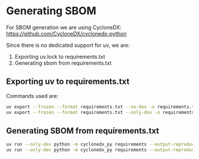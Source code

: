 # Generating SBOM

For SBOM generation we are using CycloneDX:
https://github.com/CycloneDX/cyclonedx-python

Since there is no dedicated support for uv, we are:
1. Exporting uv.lock to requirements.txt
2. Generating sbom from requirements.txt

## Exporting uv to requirements.txt

Commands used are:
```bash
uv export --frozen --format requirements.txt --no-dev -o requirements.txt
uv export --frozen --format requirements.txt --only-dev -o requirements-dev.txt
```

## Generating SBOM from requirements.txt

```bash
uv run --only-dev python -m cyclonedx_py requirements --output-reproducible requirements.txt --output-file syrenka-sbom.json
uv run --only-dev python -m cyclonedx_py requirements --output-reproducible requirements-dev.txt --output-file syrenka-dev-sbom.json
```
